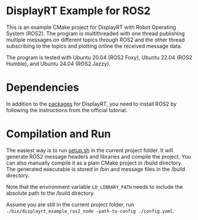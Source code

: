 # DisplayRT Example for ROS2
This is an example CMake project for DisplayRT with Robot Operating System (ROS2). 
The program is multithreaded with one thread publishing multiple messages on different topics through ROS2 and the other thread subscribing to the topics and plotting online the received message data.

The program is tested with Ubuntu 20.04 (ROS2 Foxy), Ubuntu 22.04 (ROS2 Humble), and Ubuntu 24.04 (ROS2 Jazzy).  

# Dependencies
In addition to the [packages](../../README.md#dependencies) for DisplayRT, you need to install ROS2 by following the instructions from the official tutorial. 

# Compilation and Run
The easiest way is to run [setup.sh](./setup.sh) in the current project folder. It will generate ROS2 message headers and libraries and compile the project.  You can also manually compile it as a plain CMake project in /build directory. 
The generated executable is stored in /bin and message files in the /build directory. 

Note that the environment variable ```LD_LIBRARY_PATH``` needs to include the absolute path to the /build directory. 

Assume you are still in the current project folder, run ```./bin/displayrt_example_ros2_node -path-to-config ./config.yaml```. 